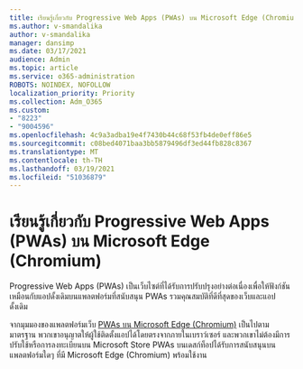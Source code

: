```yaml
---
title: เรียนรู้เกี่ยวกับ Progressive Web Apps (PWAs) บน Microsoft Edge (Chromium)
ms.author: v-smandalika
author: v-smandalika
manager: dansimp
ms.date: 03/17/2021
audience: Admin
ms.topic: article
ms.service: o365-administration
ROBOTS: NOINDEX, NOFOLLOW
localization_priority: Priority
ms.collection: Adm_O365
ms.custom:
- "8223"
- "9004596"
ms.openlocfilehash: 4c9a3adba19e4f7430b44c68f53fb4de0eff86e5
ms.sourcegitcommit: c08bed4071baa3bb5879496df3ed44fb828c8367
ms.translationtype: MT
ms.contentlocale: th-TH
ms.lasthandoff: 03/19/2021
ms.locfileid: "51036879"
---
```

# <a name="learn-about-the-progressive-web-apps-pwas-on-microsoft-edge-chromium"></a>เรียนรู้เกี่ยวกับ Progressive Web Apps (PWAs) บน Microsoft Edge (Chromium)

Progressive Web Apps (PWAs) เป็นเว็บไซต์ที่ได้รับการปรับปรุงอย่างต่อเนื่องเพื่อให้ฟังก์ชันเหมือนกับแอปดั้งเดิมบนแพลตฟอร์มที่สนับสนุน PWAs รวมคุณสมบัติที่ดีที่สุดของเว็บและแอปดั้งเดิม

จากมุมมองของแพลตฟอร์มเว็บ [PWAs บน Microsoft Edge (Chromium)](https://docs.microsoft.com/microsoft-edge/progressive-web-apps-chromium/#pwas-on-microsoft-edge-chromium) เป็นไปตามมาตรฐาน พวกเขาอนุญาตให้ผู้ใช้ติดตั้งแอปได้โดยตรงจากภายในเบราว์เซอร์ และพวกเขาไม่ต้องมีการปรับใช้หรือการลงทะเบียนบน Microsoft Store PWAs บนเดสก์ท็อปได้รับการสนับสนุนบนแพลตฟอร์มใดๆ ที่มี Microsoft Edge (Chromium) พร้อมใช้งาน
